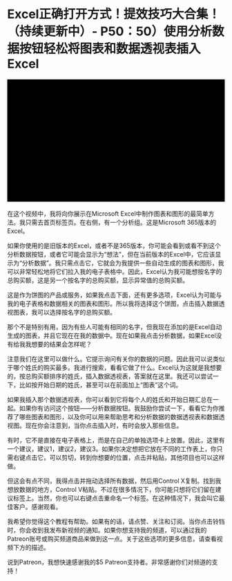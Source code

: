 # Excel正确打开方式！提效技巧大合集！（持续更新中）- P50：50）使用分析数据按钮轻松将图表和数据透视表插入 Excel 

![](img/771dbb1739f68ed35c5a662ac0fd400d_0.png)

在这个视频中，我将向你展示在Microsoft Excel中制作图表和图形的最简单方法。我只需去首页标签页。在右侧，有一个分析组。这是Microsoft 365版本的Excel。

如果你使用的是旧版本的Excel，或者不是365版本，你可能会看到或看不到这个分析数据按钮，或者它可能会显示为“想法”，但在当前版本的Excel中，它应该显示为“分析数据”。我只需点击它，它就会为我提供一些自动生成的图表和图形，我可以非常轻松地将它们拉入我的电子表格中。因此，Excel认为我可能想按名字的总购买额，这是另一个按名字的总购买额，显示异常值的总购买额。

这是作为饼图的产品或服务，如果我点击下面，还有更多选项，Excel认为可能与我的电子表格和数据相关的图表和图形。所以我将选择这个饼图，点击插入数据透视图表，我可以选择按名字的总购买额。

那个不是特别有用，因为有些人可能有相同的名字，但我现在添加的是Excel自动生成的图表，并且它现在在我的数据中。现在如果我点击分析数据，如果Excel没有给我我想要的结果会怎样呢？

注意我们在这里可以做什么。它提示询问有关你的数据的问题。因此我可以说类似于哪个姓氏的购买最多。我进行搜索，看看它做了什么。Excel认为这就是我想要的，按总购买额排序的姓氏，插入数据透视表，答案就在这里。我还可以尝试一下，比如按开始日期的姓氏，甚至可以在前面加上“图表”这个词。

如果我插入那个数据透视表，你可以看到它将每个人的姓氏和开始日期汇总在一起。如果你有访问这个按钮——分析数据按钮。我鼓励你尝试一下，看看它为你推荐了哪些图表和图形，以及你可以用来帮助思考和分析数据的数据透视表和数据透视图。现在你会注意到，当你点击插入时，有时会放入那些信息。

有时，它不是直接在电子表格上，而是在自己的单独选项卡上放置。因此，这里有一个建议，建议1，建议2，建议3。如果你决定想把它放在不同的工作表上，你只需右键点击它，可以剪切，转到你想要的位置，点击并粘贴，其他项目也可以这样做。

但这会有点不同，我得点击并拖动选择所有数据，然后用Control X复制。找到我想放数据的地方，Control V粘贴。不过在很多情况下，你可能只想将它们留在建议标签上。当然，你也可以右键点击重命名一个标签。在这种情况下，我会叫它最佳客户。感谢观看。

我希望你觉得这个教程有帮助。如果有的话，请点赞、关注和订阅。当你点击铃铛时，你会收到我发布新视频的通知。如果你想支持我的频道，可以通过我的Patreon账号或购买频道商品来做到这一点。关于这些选项的更多信息，请查看视频下方的描述。

说到Patreon，我想快速感谢我的$5 Patreon支持者。非常感谢你们对频道的支持！[](img/771dbb1739f68ed35c5a662ac0fd400d_2.png)
